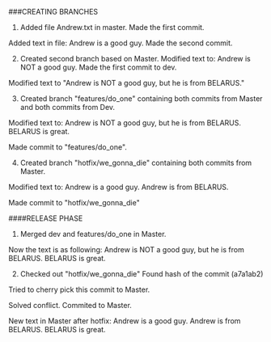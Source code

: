 ###CREATING BRANCHES

1) Added file Andrew.txt in master. 
Made the first commit.

Added text in file: Andrew is a good guy. 
Made the second commit.

2) Created second branch based on Master. 
Modified text to:
Andrew is NOT a good guy.
Made the first commit to dev.

Modified text to "Andrew is NOT a good guy, but he is from BELARUS."

3) Created branch "features/do_one" containing both commits from Master and both commits from Dev.

Modified text to:
Andrew is NOT a good guy, but he is from BELARUS.
BELARUS is great.

Made commit to "features/do_one".

4) Created branch "hotfix/we_gonna_die" containing both commits from Master.

Modified text to:
Andrew is a good guy. Andrew is from BELARUS.

Made commit to "hotfix/we_gonna_die" 

####RELEASE PHASE

1) Merged dev and features/do_one in Master.

Now the text is as following:
Andrew is NOT a good guy, but he is from BELARUS.
BELARUS is great.

2) Checked out "hotfix/we_gonna_die" 
Found hash of the commit (a7a1ab2)

Tried to cherry pick this commit to Master. 

Solved conflict. Commited to Master.

New text in Master after hotfix: Andrew is a good guy. Andrew is from BELARUS. BELARUS is great.
